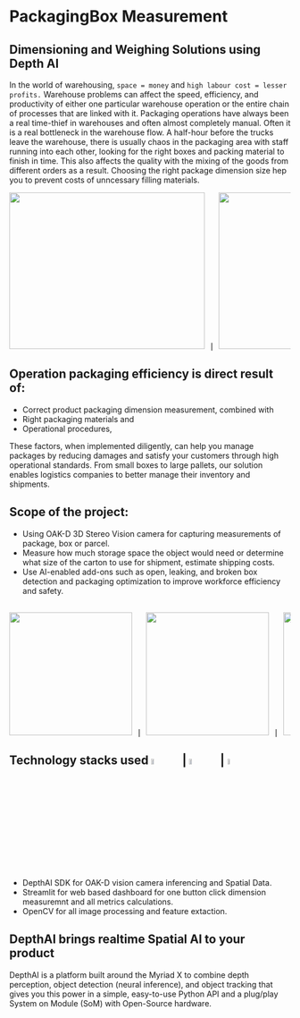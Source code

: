 # PackagingBox Measurement

## Dimensioning and Weighing Solutions using Depth AI

In the world of warehousing, `space = money` and `high labour cost = lesser profits.` Warehouse problems can affect the speed, efficiency, and productivity of either one particular warehouse operation or the entire chain of processes that are linked with it. Packaging operations have always been a real time-thief in warehouses and often almost completely manual. Often it is a real bottleneck in the warehouse flow. A half-hour before the trucks leave the warehouse, there is usually chaos in the packaging area with staff running into each other, looking for the right boxes and packing material to finish in time. This also affects the quality with the mixing of the goods from different orders as a result. Choosing the right package dimension size hep you to prevent costs of unncessary filling materials. 
<pre>
<img src="https://fwlogistics.com/wp-content/uploads/2018/11/20500.jpg" height="280" width="350"> | <img src="https://st4.depositphotos.com/3922387/19990/i/450/depositphotos_199907606-stock-photo-young-asian-man-using-tape.jpg" height="280" width="350">
</pre>

## Operation packaging efficiency is direct result of:
- Correct product packaging dimension measurement, combined with
- Right packaging materials and
- Operational procedures,

These factors, when implemented diligently, can help you manage packages by reducing damages and satisfy your customers through high operational standards. 
From small boxes to large pallets, our solution enables logistics companies to better manage their inventory and shipments.

## Scope of the project:
- Using OAK-D 3D Stereo Vision camera for capturing measurements of package, box or parcel. 
- Measure how much storage space the object would need or determine what size of the carton to use for shipment, estimate shipping costs.
- Use AI-enabled add-ons such as open, leaking, and broken box detection and packaging optimization to improve workforce efficiency and safety.
<pre> 
<img src="https://cdn.shopify.com/s/files/1/0106/8325/2802/products/OAK-D_1024x1024@2x.jpg?v=1612573255" height="220" width="220"> | <img src="https://cdn.shopify.com/s/files/1/0106/8325/2802/products/IMG_2984_1024x1024@2x.jpg?v=1612573255" height="220" width="220"> | <img src="https://cdn.shopify.com/s/files/1/0106/8325/2802/products/ASDFAWEFAGDVASVqdawfaff2353_1024x1024@2x.jpg?v=1612573255" height="220" width="220">
</pre>

## Technology stacks used <img src="https://luxonis.com/img/brand/depthai-logo-with-text.png" width="10%" height="5%" /> | <img src="https://blog.streamlit.io/content/images/size/w1000/2021/03/logomark-color.png" width="10%" height="5%" /> | <img src="https://opencv.org/wp-content/uploads/2020/07/cropped-OpenCV_logo_white_600x.png" width="5%" />

- DepthAI SDK for OAK-D vision camera inferencing and Spatial Data.
- Streamlit for web based dashboard for one button click dimension measuremnt and all metrics calculations.
- OpenCV for all image processing and feature extaction.

## DepthAI brings realtime Spatial AI to your product
DepthAI is a platform built around the Myriad X to combine depth perception, object detection (neural inference), and object tracking that gives you this power in a simple, easy-to-use Python API and a plug/play System on Module (SoM) with Open-Source hardware.



